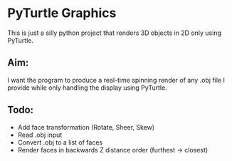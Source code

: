 # PyTurtle Graphics
This is just a silly python project that renders 3D objects in 2D only using PyTurtle. 

## Aim:
I want the program to produce a real-time spinning render of any .obj file I provide while only handling the display using PyTurtle.

## Todo:

 - Add face transformation (Rotate, Sheer, Skew)
 - Read .obj input
 - Convert .obj to a list of faces
 - Render faces in backwards Z distance order (furthest -> closest)
